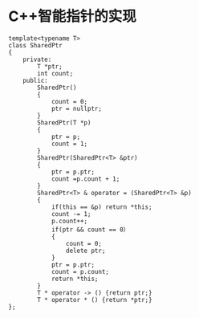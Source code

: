# C++智能指针的实现 #
	template<typename T>
	class SharedPtr
	{
		private:
			T *ptr;
			int count;
		public:
			SharedPtr()
			{
				count = 0;
				ptr = nullptr;
			}
			SharedPtr(T *p)
			{
				ptr = p;
				count = 1;
			}
			SharedPtr(SharedPtr<T> &ptr)
			{
				ptr = p.ptr;
				count =p.count + 1;
			}
			SharedPtr<T> & operator = (SharedPtr<T> &p)
			{
				if(this == &p) return *this;
				count -= 1;
				p.count++;
				if(ptr && count == 0）
				{
					count = 0;
					delete ptr;
				}
				ptr = p.ptr;
				count = p.count;
				return *this;
			}
			T * operator -> () {return ptr;}
			T * operator * () {return *ptr;}
	};